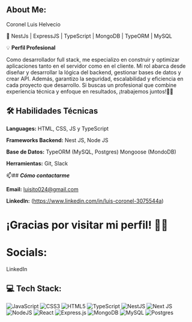 ## **About Me:**
 Coronel Luis Helvecio

🚀 NestJs | ExpressJS | TypeScript | MongoDB | TypeORM | MySQL

💡 **Perfil Profesional**

Como desarrollador full stack, me especializo en construir y optimizar aplicaciones tanto en el servidor como en el cliente. Mi rol abarca desde diseñar y desarrollar la lógica del backend, gestionar bases de datos y crear API. Además, garantizo la seguridad, escalabilidad y eficiencia en cada proyecto que desarrollo. Si buscas un profesional que combine experiencia técnica y enfoque en resultados, ¡trabajemos juntos!🚀💪

## 🛠️ Habilidades Técnicas

**Languages:** HTML, CSS, JS y TypeScript

**Frameworks Backend:** Nest JS, Node JS

**Base de Datos:** TypeORM (MySQL, Postgres) Mongoose (MondoDB)

**Herramientas:** Git, Slack


📫##  ***Cómo contactarme***

**Email:** luisito024@gmail.com

**LinkedIn:** (https://www.linkedin.com/in/luis-coronel-3075544a)

# ¡Gracias por visitar mi perfil! 🙋‍♂️

# Socials:

LinkedIn

## 💻 Tech Stack:

![JavaScript](https://img.shields.io/badge/javascript-%23323330.svg?style=for-the-badge&logo=javascript&logoColor=%23F7DF1E)
![CSS3](https://img.shields.io/badge/css3-%231572B6.svg?style=for-the-badge&logo=css3&logoColor=white)
![HTML5](https://img.shields.io/badge/html5-%23E34F26.svg?style=for-the-badge&logo=html5&logoColor=white)
![TypeScript](https://img.shields.io/badge/typescript-%23007ACC.svg?style=for-the-badge&logo=typescript&logoColor=white)
![NestJS](https://img.shields.io/badge/nestjs-%23E0234E.svg?style=for-the-badge&logo=nestjs&logoColor=white)
![Next JS](https://img.shields.io/badge/Next-black?style=for-the-badge&logo=next.js&logoColor=white)
![NodeJS](https://img.shields.io/badge/node.js-6DA55F?style=for-the-badge&logo=node.js&logoColor=white)
![React](https://img.shields.io/badge/react-%2320232a.svg?style=for-the-badge&logo=react&logoColor=%2361DAFB)
![Express.js](https://img.shields.io/badge/express.js-%23404d59.svg?style=for-the-badge&logo=express&logoColor=%2361DAFB)
![MongoDB](https://img.shields.io/badge/MongoDB-%234ea94b.svg?style=for-the-badge&logo=mongodb&logoColor=white)
![MySQL](https://img.shields.io/badge/mysql-4479A1.svg?style=for-the-badge&logo=mysql&logoColor=white)
![Postgres](https://img.shields.io/badge/postgres-%23316192.svg?style=for-the-badge&logo=postgresql&logoColor=white)
